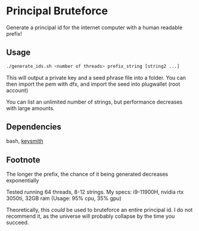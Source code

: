 # Principal Bruteforce

Generate a principal id for the internet computer with a human readable prefix! 

## Usage

```sh
./generate_ids.sh <number of threads> prefix_string [string2 ...]
```

This will output a private key and a seed phrase file into a folder. You can then import the pem with dfx, and import the seed into plugwallet (root account)

You can list an unlimited number of strings, but performance decreases with large amounts.

## Dependencies

bash, [keysmith](https://github.com/dfinity/keysmith)

## Footnote

The longer the prefix, the chance of it being generated decreases exponentially

Tested running 64 threads, 8-12 strings. My specs: i9-11900H, nvidia rtx 3050ti, 32GB ram (Usage: 95% cpu, 35% gpu)

Theoretically, this *could* be used to bruteforce an entire principal id. I do not recommend it, as the universe will probably collapse by the time you succeed.
